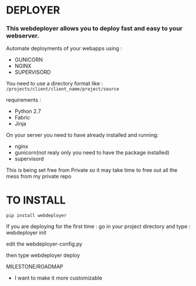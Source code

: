 DEPLOYER
========

### This webdeployer allows you to deploy fast and easy to your webserver.
Automate deployments of your webapps using :

-   GUNICORN
-   NGINX
-   SUPERVISORD

You need to use a directory format like : ```/projects/client/client_name/project/source```

requirements :
- Python 2.7
- Fabric
- Jinja


On your server you need to have already installed and running:
-   nginx
-   gunicorn(not realy only you need to have the package installed)
-   supervisord


This is being set free from Private so it may take time to free out all the mess from my private repo


TO INSTALL
==========

```
pip install webdeployer
```


If you are deploying for the first time :
go in your project directory and type : webdeployer init

edit the webdeployer-config.py

then type webdeployer deploy

MILESTONE/ROADMAP

- I want to make it more customizable